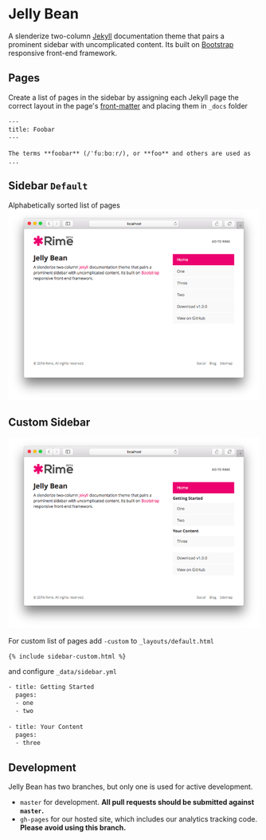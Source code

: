 # Jelly Bean
A slenderize two-column [Jekyll](http://jekyllrb.com) documentation theme that pairs a prominent sidebar with uncomplicated content. Its built on [Bootstrap](http://getbootstrap.com) responsive front-end framework.

## Pages
Create a list of pages in the sidebar by assigning each Jekyll page the correct layout in the page's [front-matter](http://jekyllrb.com/docs/frontmatter/) and placing them in `_docs` folder
```
---
title: Foobar
---

The terms **foobar** (/ˈfuːbɑːr/), or **foo** and others are used as ...
```

## Sidebar `Default`
Alphabetically sorted list of pages
![](./images/Screenshot%202016-04-23%2008.36.55.png)

## Custom Sidebar
![](./images/Screenshot%202016-04-23%2008.37.20.png)

For custom list of pages add `-custom` to `_layouts/default.html`
```
{% include sidebar-custom.html %}
```

and configure `_data/sidebar.yml`
```
- title: Getting Started
  pages:
  - one
  - two

- title: Your Content
  pages:
  - three
```

## Development

Jelly Bean has two branches, but only one is used for active development.

- `master` for development.  **All pull requests should be submitted against `master`.**
- `gh-pages` for our hosted site, which includes our analytics tracking code. **Please avoid using this branch.**
